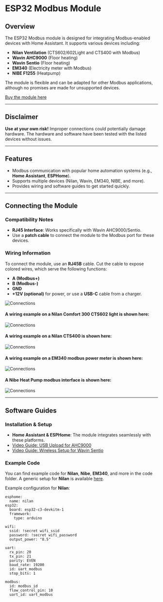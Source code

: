 # ESP32 Modbus Module

## Overview

The ESP32 Modbus module is designed for integrating Modbus-enabled devices with Home Assistant. It supports various devices including:

- **Nilan Ventilation** (CTS602/602Light and CTS400 with Modbus)
- **Wavin AHC9000** (Floor heating)
- **Wavin Sentio** (Floor heating)
- **EM340** (Electricity meter with Modbus)
- **NIBE F1255** (Heatpump)

The module is flexible and can be adapted for other Modbus applications, although no promises are made for unsupported devices.

[Buy the module here](https://www.ustepper.com/shop/#!/products/esphome-modbus-module)

---

## Disclaimer

**Use at your own risk!** Improper connections could potentially damage hardware. The hardware and software have been tested with the listed devices without issues.

---

## Features

- Modbus communication with popular home automation systems (e.g., **Home Assistant**, **ESPHome**).
- Supports multiple devices (Nilan, Wavin, EM340, NIBE, and more).
- Provides wiring and software guides to get started quickly.

---

## Connecting the Module

### Compatibility Notes

- **RJ45 Interface**: Works specifically with Wavin AHC9000/Sentio.
- Use a **patch cable** to connect the module to the Modbus port for these devices.

### Wiring Information

To connect the module, use an **RJ45B** cable. Cut the cable to expose colored wires, which serve the following functions:

- **A (Modbus+)**
- **B (Modbus-)**
- **GND**
- **+12V (optional)** for power, or use a **USB-C** cable from a charger.

![Connections](/electronics/connection.png)

#### A wiring example on a Nilan Comfort 300 CTS602 light is shown here:
![Connections](/electronics/CTS602_light.png)

#### A wiring example on a Nilan CTS400 is shown here:
![Connections](/electronics/CTS400_connections.png)

#### A wiring example on a EM340 modbus power meter is shown here:
![Connections](/electronics/EM340_connection.png)

#### A Nibe Heat Pump modbus interface is shown here:
![Connections](/electronics/nibe_modbus_connection.png)

---

## Software Guides

### Installation & Setup

- **Home Assistant & ESPHome**: The module integrates seamlessly with these platforms.
- [Video Guide: USB Upload for AHC9000](https://youtu.be/Q5KRcv-uObo)
- [Video Guide: Wireless Setup for Wavin Sentio](https://youtu.be/s8QjRjI9TLo)

### Example Code

You can find example code for **Nilan**, **Nibe**, **EM340**, and more in the code folder. A generic setup for **Nilan** is available [here](https://github.com/Jopand/esphome_components/blob/main/README.md).

Example configuration for **Nilan**:

```
esphome:
  name: nilan
esp32:
  board: esp32-c3-devkitm-1
  framework:
    type: arduino

wifi:
  ssid: !secret wifi_ssid
  password: !secret wifi_password
  output_power: "8.5"

uart:
  rx_pin: 20
  tx_pin: 21
  parity: EVEN
  baud_rate: 19200
  id: uart_modbus
  stop_bits: 1
  
modbus:
  id: modbus_id
  flow_control_pin: 10
  uart_id: uart_modbus

```


